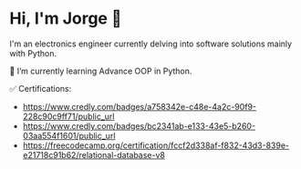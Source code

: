 # Hi, I'm Jorge 👋
I'm an electronics engineer currently delving into software solutions mainly with Python.   
   
🌱 I’m currently learning Advance OOP in Python.   
   
✅ Certifications:
- https://www.credly.com/badges/a758342e-c48e-4a2c-90f9-228c90c9ff71/public_url
- https://www.credly.com/badges/bc2341ab-e133-43e5-b260-03aa554f1601/public_url
- https://freecodecamp.org/certification/fccf2d338af-f832-43d3-839e-e21718c91b62/relational-database-v8


<!---
jmonti-gh/jmonti-gh is a ✨ special ✨ repository because its `README.md` (this file) appears on your GitHub profile.
You can click the Preview link to take a look at your changes.
--->
